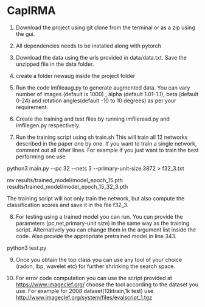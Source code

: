 # CapIRMA

1. Download the project using git clone from the terminal or as a zip using the gui. 

2. All dependencies needs to be installed along with pytorch

3. Download the data using the urls provided in data/data.txt.  Save the unzipped file in the data folder.

4. create a folder newaug inside the project folder

5. Run the code imfileaug.py to generate augmented data. You can vary number of images (default is 1000) , alpha (default 1.01-1.1), beta (default 0-24) and rotation angles(default -10 to 10 degrees) as per your requirement.

6. Create the training and test files by running imfileread.py and imfilegen.py respectively.

7. Run the training script using
sh train.sh
This will train all 12 networks described in the paper one by one. If you want to train a single network, comment out all other lines. For example if you just want to train the best performing one use

  python3 main.py --pc 32 --nets 3 --primary-unit-size 3872 > f32_3.txt

  mv     results/trained_model/model_epoch_15.pth  results/trained_model/model_epoch_15_32_3.pth

The training script will not only train the network, but also compute the classification scores and save it in the file f32_3.

8. For testing using a trained model you can run. You can provide the parameters (pc,net,primary-unit size) in the same way as the training script. Alternatively you can change them in the argument list inside the code. Also provide the appropriate pretrained model in line 343.

python3 test.py

9. Once you obtain the top class you can use any tool of your choice (radon, lbp, wavelet etc) for further shrinking the search space.

10. For error code computation you can use the script provided at https://www.imageclef.org/
   choose the tool according to the dataset you use. For example for 2008 dataset(12ktrain,1k test) use http://www.imageclef.org/system/files/evalscript_1.tgz

